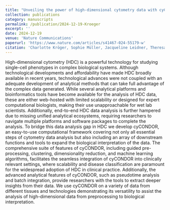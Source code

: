 ```yaml
---
title: "Unveiling the power of high-dimensional cytometry data with cyCONDOR"
collection: publications
category: manuscripts
permalink: /publication/2024-12-19-Kroeger
excerpt: ''
date: 2024-12-19
venue: 'Nature Communications'
paperurl: 'https://www.nature.com/articles/s41467-024-55179-w'
citation: 'Charlotte Kröger, Sophie Müller, Jacqueline Leidner, Theresa Kröber, Stefanie Warnat-Herresthal, Jannis Bastian Spintge, Timo Zajac, Anna Neubauer, Aleksej Frolov, Caterina Carraro, Frank Jessen, Simone Puccio, Anna C Aschenbrenner, Joachim L Schultze, Tal Pecht, Marc D Beyer, Lorenzo Bonaguro. (2024). &quot;Unveiling the power of high-dimensional cytometry data with cyCONDOR.&quot; <i>Nature Communications</i>.'
---
```


High-dimensional cytometry (HDC) is a powerful technology for studying single-cell phenotypes in complex biological systems. Although technological developments and affordability have made HDC broadly available in recent years, technological advances were not coupled with an adequate development of analytical methods that can take full advantage of the complex data generated. While several analytical platforms and bioinformatics tools have become available for the analysis of HDC data, these are either web-hosted with limited scalability or designed for expert computational biologists, making their use unapproachable for wet lab scientists. Additionally, end-to-end HDC data analysis is further hampered due to missing unified analytical ecosystems, requiring researchers to navigate multiple platforms and software packages to complete the analysis. To bridge this data analysis gap in HDC we develop cyCONDOR, an easy-to-use computational framework covering not only all essential steps of cytometry data analysis but also including an array of downstream functions and tools to expand the biological interpretation of the data. The comprehensive suite of features of cyCONDOR, including guided pre-processing, clustering, dimensionality reduction, and machine learning algorithms, facilitates the seamless integration of cyCONDOR into clinically relevant settings, where scalability and disease classification are paramount for the widespread adoption of HDC in clinical practice. Additionally, the advanced analytical features of cyCONDOR, such as pseudotime analysis and batch integration, provide researchers with the tools to extract deeper insights from their data. We use cyCONDOR on a variety of data from different tissues and technologies demonstrating its versatility to assist the analysis of high-dimensional data from preprocessing to biological interpretation.